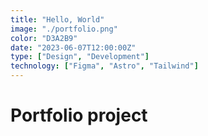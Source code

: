 ```yaml
---
title: "Hello, World"
image: "./portfolio.png"
color: "D3A2B9"
date: "2023-06-07T12:00:00Z"
type: ["Design", "Development"]
technology: ["Figma", "Astro", "Tailwind"]
---
```


# Portfolio project

